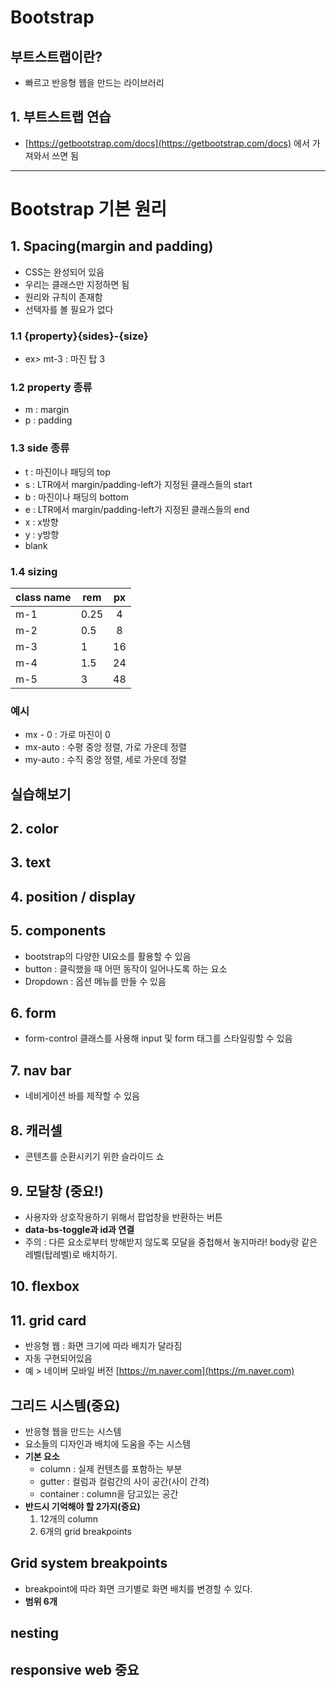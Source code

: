 # Bootstrap

## 부트스트랩이란?

- 빠르고 반응형 웹을 만드는 라이브러리

## 1. 부트스트랩 연습

- [https://getbootstrap.com/docs](https://getbootstrap.com/docs) 에서 가져와서 쓰면 됨

---

# Bootstrap 기본 원리

## 1. Spacing(margin and padding)

- CSS는 완성되어 있음
- 우리는 클래스만 지정하면 됨
- 원리와 규칙이 존재함
- 선택자를 볼 필요가 없다

### 1.1 {property}{sides}-{size}

- ex> mt-3 : 마진 탑 3

### 1.2 property 종류

- m : margin
- p : padding

### 1.3 side 종류

- t : 마진이나 패딩의 top
- s : LTR에서 margin/padding-left가 지정된 클래스들의 start
- b : 마진이나 패딩의 bottom
- e : LTR에서 margin/padding-left가 지정된 클래스들의 end
- x : x방향
- y : y방향
- blank

### 1.4 sizing

| class name | rem  | px  |
| ---------- | ---- |:---:|
| m-1        | 0.25 | 4   |
| m-2        | 0.5  | 8   |
| m-3        | 1    | 16  |
| m-4        | 1.5  | 24  |
| m-5        | 3    | 48  |





### 예시

- mx - 0 : 가로 마진이 0
- mx-auto : 수평 중앙 정렬, 가로 가운데 정렬
- my-auto : 수직 중앙 정렬, 세로 가운데 정렬

## 실습해보기

## 2. color

## 3. text

## 4. position / display

## 5. components

- bootstrap의 다양한 UI요소를 활용할 수 있음
- button : 클릭했을 때 어떤 동작이 일어나도록 하는 요소
- Dropdown : 옵션 메뉴를 만들 수 있음

## 6. form

- form-control 클래스를 사용해 input 및 form 태그를 스타일링할 수 있음

## 7. nav bar

- 네비게이션 바를 제작할 수 있음

## 8. 캐러셀

- 콘텐츠를 순환시키기 위한 슬라이드 쇼

## 9. 모달창 (중요!)

- 사용자와 상호작용하기 위해서 팝업창을 반환하는 버튼
- **data-bs-toggle과 id과 연결**
- 주의 : 다른 요소로부터 방해받지 않도록 모달을 중첩해서 놓지마라! body랑 같은 레벨(탑레벨)로 배치하기.

## 10. flexbox

## 11. grid card

- 반응형 웹 : 화면 크기에 따라 배치가 달라짐
- 자동 구현되어있음
- 예 > 네이버 모바일 버전 [https://m.naver.com](https://m.naver.com)

## 그리드 시스템(중요)

- 반응형 웹을 만드는 시스템
- 요소들의 디자인과 배치에 도움을 주는 시스템
- **기본 요소**
  - column : 실제 컨텐츠를 포함하는 부분
  - gutter : 컬럼과 컬럼간의 사이 공간(사이 간격)
  - container : column을 담고있는 공간
- **반드시 기억해야 할 2가지(중요)**
  1. 12개의 column
  2. 6개의 grid breakpoints

## Grid system breakpoints

- breakpoint에 따라 화면 크기별로 화면 배치를 변경할 수 있다.
- **범위 6개**

## nesting

## responsive web 중요